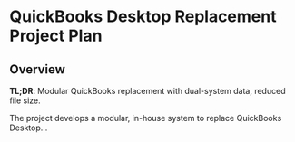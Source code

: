 # QuickBooks Desktop Replacement Project Plan

## Overview
**TL;DR**: Modular QuickBooks replacement with dual-system data, reduced file size.

The project develops a modular, in-house system to replace QuickBooks Desktop...